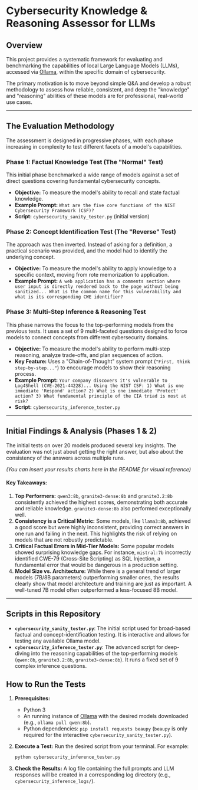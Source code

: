 # Cybersecurity Knowledge & Reasoning Assessor for LLMs

## Overview

This project provides a systematic framework for evaluating and benchmarking the capabilities of local Large Language Models (LLMs), accessed via [Ollama](https://ollama.com/), within the specific domain of cybersecurity.

The primary motivation is to move beyond simple Q&A and develop a robust methodology to assess how reliable, consistent, and deep the "knowledge" and "reasoning" abilities of these models are for professional, real-world use cases.

---

## The Evaluation Methodology

The assessment is designed in progressive phases, with each phase increasing in complexity to test different facets of a model's capabilities.

### Phase 1: Factual Knowledge Test (The "Normal" Test)

This initial phase benchmarked a wide range of models against a set of direct questions covering fundamental cybersecurity concepts.

*   **Objective:** To measure the model's ability to recall and state factual knowledge.
*   **Example Prompt:** `What are the five core functions of the NIST Cybersecurity Framework (CSF)?`
*   **Script:** `cybersecurity_sanity_tester.py` (initial version)

### Phase 2: Concept Identification Test (The "Reverse" Test)

The approach was then inverted. Instead of asking for a definition, a practical scenario was provided, and the model had to identify the underlying concept.

*   **Objective:** To measure the model's ability to apply knowledge to a specific context, moving from rote memorization to application.
*   **Example Prompt:** `A web application has a comments section where user input is directly rendered back to the page without being sanitized... What is the common name for this vulnerability and what is its corresponding CWE identifier?`

### Phase 3: Multi-Step Inference & Reasoning Test

This phase narrows the focus to the top-performing models from the previous tests. It uses a set of 9 multi-faceted questions designed to force models to connect concepts from different cybersecurity domains.

*   **Objective:** To measure the model's ability to perform multi-step reasoning, analyze trade-offs, and plan sequences of action.
*   **Key Feature:** Uses a "Chain-of-Thought" system prompt (`"First, think step-by-step..."`) to encourage models to show their reasoning process.
*   **Example Prompt:** `Your company discovers it's vulnerable to Log4Shell (CVE-2021-44228)... Using the NIST CSF: 1) What is one immediate 'Respond' action? 2) What is one immediate 'Protect' action? 3) What fundamental principle of the CIA triad is most at risk?`
*   **Script:** `cybersecurity_inference_tester.py`

---

## Initial Findings & Analysis (Phases 1 & 2)

The initial tests on over 20 models produced several key insights. The evaluation was not just about getting the right answer, but also about the consistency of the answers across multiple runs.

*(You can insert your results charts here in the README for visual reference)*

#### Key Takeaways:
1.  **Top Performers:** `qwen3:8b`, `granite3-dense:8b` and  `granite3.2:8b` consistently achieved the highest scores, demonstrating both accurate and reliable knowledge. `granite3-dense:8b` also performed exceptionally well.
2.  **Consistency is a Critical Metric:** Some models, like `llama3:8b`, achieved a good score but were highly inconsistent, providing correct answers in one run and failing in the next. This highlights the risk of relying on models that are not robustly predictable.
3.  **Critical Factual Errors in Mid-Tier Models:** Some popular models showed surprising knowledge gaps. For instance, `mistral:7b` incorrectly identified CWE-79 (Cross-Site Scripting) as SQL Injection, a fundamental error that would be dangerous in a production setting.
4.  **Model Size vs. Architecture:** While there is a general trend of larger models (7B/8B parameters) outperforming smaller ones, the results clearly show that model architecture and training are just as important. A well-tuned 7B model often outperformed a less-focused 8B model.

---

## Scripts in this Repository

*   **`cybersecurity_sanity_tester.py`**: The initial script used for broad-based factual and concept-identification testing. It is interactive and allows for testing any available Ollama model.
*   **`cybersecurity_inference_tester.py`**: The advanced script for deep-diving into the reasoning capabilities of the top-performing models (`qwen:8b`, `granite3.2:8b`, `granite3-dense:8b`). It runs a fixed set of 9 complex inference questions.

## How to Run the Tests

1.  **Prerequisites:**
    *   Python 3
    *   An running instance of [Ollama](https://ollama.com/) with the desired models downloaded (e.g., `ollama pull qwen:8b`).
    *   Python dependencies: `pip install requests beaupy` (`beaupy` is only required for the interactive `cybersecurity_sanity_tester.py`).

2.  **Execute a Test:**
    Run the desired script from your terminal. For example:
    ```bash
    python cybersecurity_inference_tester.py
    ```

3.  **Check the Results:**
    A log file containing the full prompts and LLM responses will be created in a corresponding log directory (e.g., `cybersecurity_inference_logs/`).
